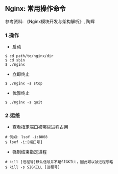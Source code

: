 ## Nginx: 常用操作命令

参考资料: 《Nginx模块开发与架构解析》, 陶辉

### 1.操作

* 启动
```shell
$ cd path/to/nginx/dir
$ cd sbin
$ ./nginx
```

* 立即终止
```sehll
$ ./nginx -s stop
```

* 优雅终止
```sehll
$ ./nginx -s quit
```

### 2.运维

* 查看指定端口被哪些进程占用
```shell
# 例如: lsof -i:8008
$ lsof -i:[端口号]
```

* 强制结束指定进程
```shell
# kill [进程号]默认信号并不是SIGKILL，因此可以被进程忽略
$ kill -s SIGKILL [进程号]
```